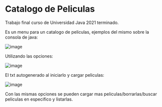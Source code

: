 # Catalogo de Peliculas
Trabajo final curso de Universidad Java 2021 terminado.

Es un menu para un catalogo de peliculas, ejemplos del mismo sobre la consola de java:


![image](https://user-images.githubusercontent.com/83230980/128124783-422600c3-a417-4212-ab4f-928ee264198a.png)

Utilizando las opciones: 

![image](https://user-images.githubusercontent.com/83230980/128124815-89bc95bc-4ac6-4ee1-8866-97253e0346a6.png)

El txt autogenerado al iniciarlo y cargar peliculas:

![image](https://user-images.githubusercontent.com/83230980/128124863-b99fbb22-5729-4290-9ed2-e1d61653883e.png)

Con las mismas opciones se pueden cargar mas peliculas/borrarlas/buscar peliculas en especifico y listarlas.

